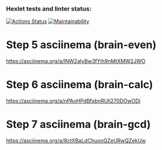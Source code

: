 ### Hexlet tests and linter status:
[![Actions Status](https://github.com/SergMoore/python-project-49/workflows/hexlet-check/badge.svg)](https://github.com/SergMoore/python-project-49/actions)
[![Maintainability](https://api.codeclimate.com/v1/badges/08b954d361ad6c5e5c88/maintainability)](https://codeclimate.com/github/SergMoore/python-project-49/maintainability)
# Step 5 asciinema (brain-even)
https://asciinema.org/a/lNW2aIyBw3fYih9nMtXMW2JWO
# Step 6 asciinema (brain-calc)
https://asciinema.org/a/nPAoHPdBfxbnRUIi270DOwODi
# Step 7 asciinema (brain-gcd)
https://asciinema.org/a/8ctXBaLdChuooQZeURwQZekUw
